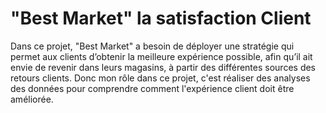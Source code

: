 # "Best Market" la satisfaction Client
Dans ce projet, "Best Market" a besoin de déployer une stratégie qui permet aux clients d’obtenir la meilleure expérience 
possible, afin qu’il ait envie de revenir dans leurs magasins, à partir des différentes sources des retours clients.
Donc mon rôle dans ce projet, c'est réaliser des analyses des données pour comprendre comment l'expérience client doit être améliorée.
